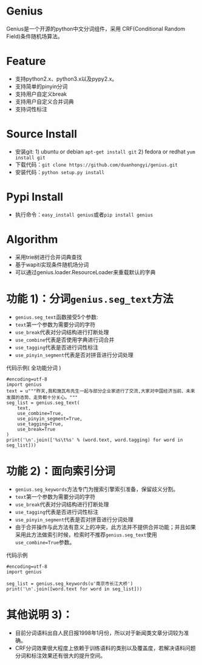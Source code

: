 Genius
========
Genius是一个开源的python中文分词组件，采用 CRF(Conditional Random Field)条件随机场算法。

Feature
========

* 支持python2.x、python3.x以及pypy2.x。
* 支持简单的pinyin分词
* 支持用户自定义break
* 支持用户自定义合并词典
* 支持词性标注

Source Install
==========
* 安装git: 1) ubuntu or debian `apt-get install git` 2) fedora or redhat `yum install git`
* 下载代码：`git clone https://github.com/duanhongyi/genius.git`
* 安装代码：`python setup.py install`

Pypi Install
============
* 执行命令：`easy_install genius`或者`pip install genius`


Algorithm
==========
* 采用trie树进行合并词典查找
* 基于wapiti实现条件随机场分词
* 可以通过genius.loader.ResourceLoader来重载默认的字典

功能 1)：分词`genius.seg_text`方法
==============

* `genius.seg_text`函数接受5个参数: 
* `text`第一个参数为需要分词的字符 
* `use_break`代表对分词结构进行打断处理 
* `use_combine`代表是否使用字典进行词合并
* `use_tagging`代表是否进行词性标注
* `use_pinyin_segment`代表是否对拼音进行分词处理

代码示例( 全功能分词 )

    #encoding=utf-8
    import genius
    text = u"""昨天,我和施瓦布先生一起与部分企业家进行了交流,大家对中国经济当前、未来发展的态势、走势都十分关心。"""
    seg_list = genius.seg_text(
        text,
        use_combine=True,
        use_pinyin_segment=True,
        use_tagging=True,
        use_break=True
    )
    print('\n'.join(['%s\t%s' % (word.text, word.tagging) for word in seg_list]))

功能 2)：面向索引分词
==============
* `genius.seg_keywords`方法专门为搜索引擎索引准备，保留歧义分割。
* `text`第一个参数为需要分词的字符 
* `use_break`代表对分词结构进行打断处理 
* `use_tagging`代表是否进行词性标注
* `use_pinyin_segment`代表是否对拼音进行分词处理
* 由于合并操作与此方法有意义上的冲突，此方法并不提供合并功能；并且如果采用此方法做索引时候，检索时不推荐`genius.seg_text`使用`use_combine=True`参数。

代码示例

    #encoding=utf-8
    import genius

    seg_list = genius.seg_keywords(u'南京市长江大桥')
    print('\n'.join([word.text for word in seg_list]))


其他说明 3)：
=================
* 目前分词语料出自人民日报1998年1月份，所以对于新闻类文章分词较为准确。
* CRF分词效果很大程度上依赖于训练语料的类别以及覆盖度，若解决语料问题分词和标注效果还有很大的提升空间。
